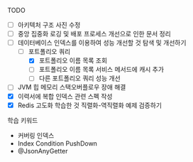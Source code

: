 TODO
- [ ] 아키텍처 구조 사진 수정
- [ ] 중앙 집중화 로깅 및 배포 프로세스 개선으로 인한 문서 정리
- [ ] 데이터베이스 인덱스를 이용하여 성능 개선할 것 탐색 및 개선하기
	- [ ] 포트폴리오 쿼리
		- [x] 포트폴리오 이름 목록 조회
		- [ ] 포트폴리오 이름 목록 서비스 메서드에 캐시 추가
		- [ ] 다른 포트폴리오 쿼리 성능 개선
- [ ] JVM 힙 메모리 스택오버플로우 장애 해결
- [x] 이력서에 복합 인덱스 관련 스펙 작성
- [x] Redis 고도화 학습한 것 직렬화-역직렬화 예제 검증하기

학습 키워드
- 커버링 인덱스
- Index Condition PushDown
- @JsonAnyGetter